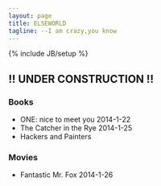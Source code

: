 ```yaml
---
layout: page
title: ELSEWORLD
tagline: --I am crazy,you know
---
```

{% include JB/setup %}
    
## !! UNDER CONSTRUCTION !!

### Books

* ONE: nice to meet you		2014-1-22
* The Catcher in the Rye		2014-1-25
* Hackers and Painters

### Movies

* Fantastic Mr. Fox		2014-1-26
